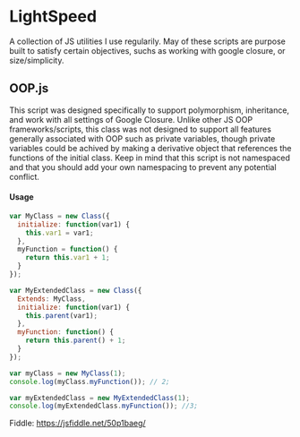 # LightSpeed
A collection of JS utilities I use regularily. May of these scripts are purpose built to satisfy certain objectives, suchs as working with google closure, or size/simplicity.

## OOP.js
This script was designed specifically to support polymorphism, inheritance, and work with all settings of Google Closure. Unlike other JS OOP
frameworks/scripts, this class was not designed to support all features generally associated with OOP such as private variables, though private variables
could be achived by making a derivative object that references the functions of the initial class. Keep in mind that this script is not namespaced and
that you should add your own namespacing to prevent any potential conflict.

#### Usage
```javascript
var MyClass = new Class({
  initialize: function(var1) {
    this.var1 = var1;
  },
  myFunction = function() {
    return this.var1 + 1;
  }
});

var MyExtendedClass = new Class({
  Extends: MyClass,
  initialize: function(var1) {
    this.parent(var1);
  },
  myFunction: function() {
    return this.parent() + 1;
  }
});

var myClass = new MyClass(1);
console.log(myClass.myFunction()); // 2;

var myExtendedClass = new MyExtendedClass(1);
console.log(myExtendedClass.myFunction()); //3;
```

Fiddle: https://jsfiddle.net/50p1baeg/
